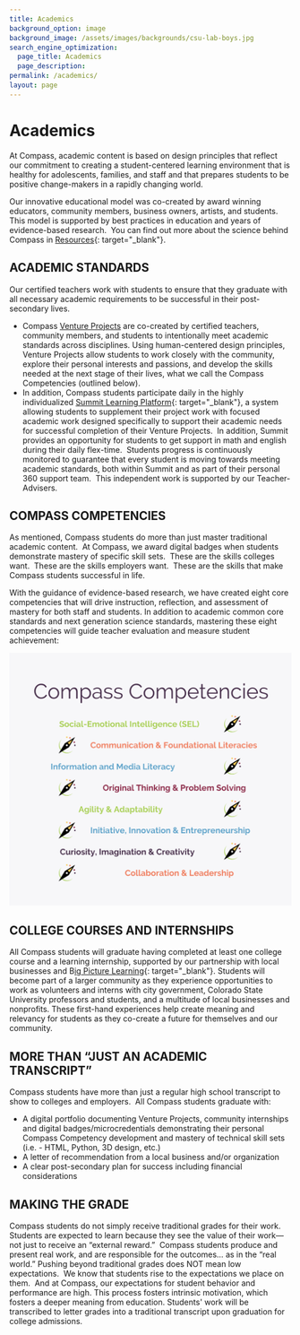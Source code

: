```yaml
---
title: Academics
background_option: image
background_image: /assets/images/backgrounds/csu-lab-boys.jpg
search_engine_optimization:
  page_title: Academics
  page_description:
permalink: /academics/
layout: page
---
```


# Academics

At Compass, academic content is based on design principles that reflect our commitment to creating a student-centered learning environment that is healthy for adolescents, families, and staff and that prepares students to be positive change-makers in a rapidly changing world.

Our innovative educational model was co-created by award winning educators, community members, business owners, artists, and students. This model is supported by best practices in education and years of evidence-based research.&nbsp; You can find out more about the science behind Compass in&nbsp;[Resources](/resources/){: target="_blank"}.

## ACADEMIC STANDARDS

Our certified teachers work with students to ensure that they graduate with all necessary academic requirements to be successful in their post-secondary lives.

* Compass&nbsp;[Venture Projects](/venture-projects/)&nbsp;are co-created by certified teachers, community members, and students to intentionally meet academic standards across disciplines. Using human-centered design principles, Venture Projects allow students to work closely with the community, explore their personal interests and passions, and develop the skills needed at the next stage of their lives, what we call the Compass Competencies (outlined below).
* In addition, Compass students participate daily in the highly individualized&nbsp;[Summit Learning Platform](https://www.summitlearning.org/){: target="_blank"}, a system allowing students to supplement their project work with focused academic work designed specifically to support their academic needs for successful completion of their Venture Projects.&nbsp; In addition, Summit provides an opportunity for students to get support in math and english during their daily flex-time.&nbsp; Students progress is continuously monitored to guarantee that every student is moving towards meeting academic standards, both within Summit and as part of their personal 360 support team.&nbsp; This independent work is supported by our Teacher-Advisers.

## COMPASS COMPETENCIES

As mentioned, Compass students do more than just master traditional academic content.&nbsp; At Compass, we award digital badges when students demonstrate mastery of specific skill sets.&nbsp; These are the skills colleges want.&nbsp; These are the skills employers want.&nbsp; These are the skills that make Compass students successful in life.

With the guidance of evidence-based research, we have created eight core competencies that will drive instruction, reflection, and assessment of mastery for both staff and students. In addition to academic common core standards and next generation science standards, mastering these eight competencies will guide teacher evaluation and measure student achievement:

![](/assets/images/competencies-infographic-1.png)

## COLLEGE COURSES AND INTERNSHIPS

All Compass students will graduate having completed at least one college course and a learning internship, supported by our partnership with local businesses and B[ig Picture Learning](https://www.bigpicture.org/){: target="_blank"}. Students will become part of a larger community as they experience opportunities to work as volunteers and interns with city government, Colorado State University professors and students, and a multitude of local businesses and nonprofits. These first-hand experiences help create meaning and relevancy for students as they co-create a future for themselves and our community.

## MORE THAN “JUST AN ACADEMIC TRANSCRIPT”

Compass students have more than just a regular high school transcript to show to colleges and employers.&nbsp; All Compass students graduate with:

* A digital portfolio documenting Venture Projects, community internships and digital badges/microcredentials demonstrating their personal Compass Competency development and mastery of technical skill sets (i.e. - HTML, Python, 3D design, etc.)
* A letter of recommendation from a local business and/or organization
* A clear post-secondary plan for success including financial considerations

## MAKING THE GRADE

Compass students do not simply receive traditional grades for their work.&nbsp; Students are expected to learn because they see the value of their work—not just to receive an “external reward.”&nbsp; Compass students produce and present real work, and are responsible for the outcomes… as in the “real world.” Pushing beyond traditional grades does NOT mean low expectations.&nbsp; We know that students rise to the expectations we place on them.&nbsp; And at Compass, our expectations for student behavior and performance are high. This process fosters intrinsic motivation, which fosters a deeper meaning from education. Students' work will be transcribed to letter grades into a traditional transcript upon graduation for college admissions.

&nbsp;